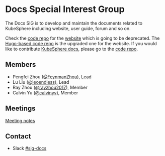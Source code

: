 # Docs Special Interest Group

The Docs SIG is to develop and maintain the documents related to KubeSphere including website, user guide, forum and so on.

Check the [code repo](https://github.com/kubesphere/ks-website) for the [website](https://kubesphere.io) which is going to be deprecated. The [Hugo-based code repo](https://github.com/kubesphere/website) is the upgraded one for the website. If you would like to contribute [KubeSphere docs](https://kubesphere.io/docs), please go to the [code repo](http://github.com/kubesphere/docs.kubesphere.io).

## Members

- Pengfei Zhou ([@FeynmanZhou](https://github.com/FeynmanZhou)), Lead
- Lu Liu ([@leoendless](https://github.com/leoendless)), Lead
- Ray Zhou ([@rayzhou2017](https://github.com/rayzhou2017)), Member
- Calvin Yu ([@calvinyv](https://github.com/calvinyv)), Member

## Meetings

[Meeting notes](https://docs.google.com/document/d/1tyB2RDJFmfwFfO2ok9dH7ttZRICDiaogSI12Ajz9CD0/)

## Contact

- Slack [#sig-docs](https://kubesphere.slack.com/messages/sig-docs)